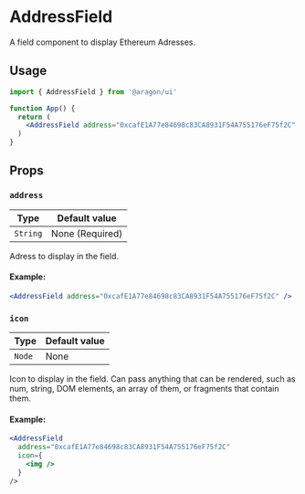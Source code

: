 # AddressField

A field component to display Ethereum Adresses.

## Usage

```jsx
import { AddressField } from '@aragon/ui'

function App() {
  return (
    <AddressField address="0xcafE1A77e84698c83CA8931F54A755176eF75f2C" />
  )
}
```

## Props

### `address`

| Type     | Default value   |
| -------- | --------------- |
| `String` | None (Required) |

Adress to display in the field.

#### Example:

```jsx
<AddressField address="0xcafE1A77e84698c83CA8931F54A755176eF75f2C" />
```

### `icon`

| Type   | Default value   |
| ------ | --------------- |
| `Node` | None            |

Icon to display in the field. Can pass anything that can be rendered, such as num, string, DOM elements, an array of them, or fragments that contain them.

#### Example:

```jsx
<AddressField
  address="0xcafE1A77e84698c83CA8931F54A755176eF75f2C"
  icon={
    <img />
  }
/>
```

